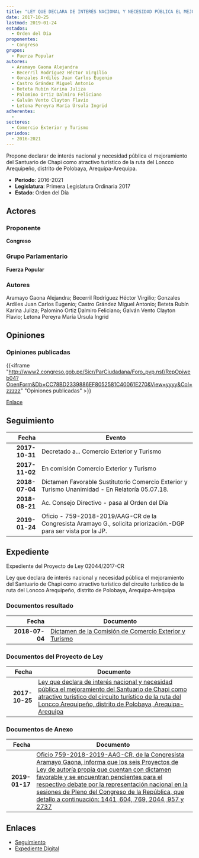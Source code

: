 ```yaml
---
title: "LEY QUE DECLARA DE INTERÉS NACIONAL Y NECESIDAD PÚBLICA EL MEJORAMIENTO DEL SANTUARIO DE CHAPI COMO ATRACTIVO TURÍSTICO DE LA RUTA DEL LONCCO AREQUIPEÑO, DISTRITO DE POLOBAYA, AREQUIPA- AREQUIPA"
date: 2017-10-25
lastmod: 2019-01-24
estados: 
  - Orden del Día
proponentes: 
  - Congreso
grupos: 
  - Fuerza Popular
autores: 
  - Aramayo Gaona Alejandra
  - Becerril Rodríguez Héctor Virgilio
  - Gonzales Ardiles Juan Carlos Eugenio
  - Castro Grández Miguel Antonio
  - Beteta Rubín Karina Juliza
  - Palomino Ortiz Dalmiro Feliciano
  - Galván Vento Clayton Flavio
  - Letona Pereyra María Úrsula Ingrid
adherentes: 
  - 
sectores: 
  - Comercio Exterior y Turismo
periodos: 
  - 2016-2021
---
```


Propone declarar de interés nacional y necesidad pública el mejoramiento del Santuario de Chapi como atractivo turístico de la ruta del Loncco Arequipeño, distrito de Polobaya, Arequipa-Arequipa.

- **Periodo**: 2016-2021
- **Legislatura**: Primera Legislatura Ordinaria 2017
- **Estado**: Orden del Día

## Actores

### Proponente

**Congreso**

### Grupo Parlamentario

**Fuerza Popular**

### Autores

Aramayo Gaona Alejandra; Becerril Rodríguez Héctor Virgilio; Gonzales Ardiles Juan Carlos Eugenio; Castro Grández Miguel Antonio; Beteta Rubín Karina Juliza; Palomino Ortiz Dalmiro Feliciano; Galván Vento Clayton Flavio; Letona Pereyra María Úrsula Ingrid


## Opiniones

### Opiniones publicadas

{{<iframe "http://www2.congreso.gob.pe/Sicr/ParCiudadana/Foro_pvp.nsf/RepOpiweb04?OpenForm&Db=CC78BD2339886EF8052581C40061E270&View=yyyy&Col=zzzzz" "Opiniones publicadas" >}}

[Enlace](http://www2.congreso.gob.pe/Sicr/ParCiudadana/Foro_pvp.nsf/RepOpiweb04?OpenForm&Db=CC78BD2339886EF8052581C40061E270&View=yyyy&Col=zzzzz)

## Seguimiento

| Fecha | Evento |
|------:|--------|
| **2017-10-31** | Decretado a... Comercio Exterior y Turismo|
| **2017-11-02** | En comisión Comercio Exterior y Turismo|
| **2018-07-04** | Dictamen Favorable Sustitutorio Comercio Exterior y Turismo Unanimidad - En Relatoría 05.07.18.|
| **2018-08-21** | Ac. Consejo Directivo - pasa al Orden del Día|
| **2019-01-24** | Oficio - 759-2018-2019/AAG-CR de la Congresista Aramayo G., solicita priorización.-DGP para ser vista por la JP.|


## Expediente

Expediente del Proyecto de Ley 02044/2017-CR

Ley que declara de interés nacional y necesidad pública el mejoramiento del Santuario de Chapi como atractivo turístico del circuito turístico de la ruta del Loncco Arequipeño, distrito de Polobaya, Arequipa-Arequipa


### Documentos resultado

| Fecha | Documento |
|------:|--------|
| **2018-07-04** | [Dictamen de la Comisión de Comercio Exterior y Turismo](http://www.leyes.congreso.gob.pe/Documentos/2016_2021/Dictamenes/Proyectos_de_Ley/02044DC03MAY20180704.pdf) |

### Documentos del Proyecto de Ley

| Fecha | Documento |
|------:|--------|
| **2017-10-25** | [Ley que declara de interés nacional y necesidad pública el mejoramiento del Santuario de Chapi como atractivo turístico del circuito turístico de la ruta del Loncco Arequipeño, distrito de Polobaya, Arequipa-Arequipa](http://www.leyes.congreso.gob.pe/Documentos/2016_2021/Proyectos_de_Ley_y_de_Resoluciones_Legislativas/PL0204420171025.pdf) |

### Documentos de Anexo

| Fecha | Documento |
|------:|--------|
| **2019-01-17** | [Oficio 759-2018-2019-AAG-CR, de la Congresista Aramayo Gaona, informa que los seis Proyectos de Ley de autoría propia que cuentan con dictamen favorable y se encuentran pendientes para el respectivo debate por la representación nacional en la sesiones de Pleno del Congreso de la República, que detallo a continuación: 1441, 604, 769, 2044, 957 y 2737](http://www.leyes.congreso.gob.pe/Documentos/2016_2021/Oficios/Congresistas/OFICIO-759-2018-2019-AAG-CR.pdf) |

## Enlaces 

- [Seguimiento](http://www2.congreso.gob.pehttp://www2.congreso.gob.pe/Sicr/TraDocEstProc/CLProLey2016.nsf/f7fff46988ca05b1052578e100829cc7/3145451993e4d5e9052581c4007a00a9?OpenDocument)
- [Expediente Digital](http://www2.congreso.gob.pehttp://www2.congreso.gob.pe/Sicr/TraDocEstProc/CLProLey2016.nsf/f7fff46988ca05b1052578e100829cc7/3145451993e4d5e9052581c4007a00a9?OpenDocument&Click=05257FB7005EB655.eb71d0cf91d8294e05256cdf006b5706/$Body/0.1C6C)
